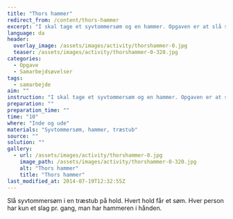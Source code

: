 ```yaml
---
title: "Thors hammer"
redirect_from: /content/thors-hammer
excerpt: "I skal tage et syvtommersøm og en hammer. Opgaven er at slå syvtommersømmet i den markerede træstub. Den første mand tager sømmet og hammeren og løber hen til træstubben. Vedkommende har et slag til at slå sømmet ned i træstubben. Herefter løber vedkommende hen til den næste i rækken og overdrager hammeren. Den næste løber så hen og forsøger med et slag at slå syvtommersømmet længere i. I har løst posten, når sømmet er slået helt ned, og hammeren ligger hvor I fandt den."
language: da
header:
  overlay_image: /assets/images/activity/thorshammer-0.jpg
  teaser: /assets/images/activity/thorshammer-0-320.jpg
categories:
  - Opgave
  - Samarbejdsøvelser
tags:
  - samarbejde
aim: ""
instruction: "I skal tage et syvtommersøm og en hammer. Opgaven er at slå syvtommersømmet i den markerede træstub. Den første mand tager sømmet og hammeren og løber hen til træstubben. Vedkommende har et slag til at slå sømmet ned i træstubben. Herefter løber vedkommende hen til den næste i rækken og overdrager hammeren. Den næste løber så hen og forsøger med et slag at slå syvtommersømmet længere i. I har løst posten, når sømmet er slået helt ned, og hammeren ligger hvor I fandt den."
preparation: ""
preparation_time: ""
time: "10"
where: "Inde og ude"
materials: "Syvtommersøm, hammer, træstub"
source: ""
solution: ""
gallery:
  - url: /assets/images/activity/thorshammer-0.jpg
    image_path: /assets/images/activity/thorshammer-0-320.jpg
    alt: "Thors hammer"
    title: "Thors hammer"
last_modified_at: 2014-07-19T12:32:55Z
---
```

Slå syvtommersøm i en træstub på hold. Hvert hold får et søm. Hver person har kun et slag pr. gang, man har hammeren i hånden.
